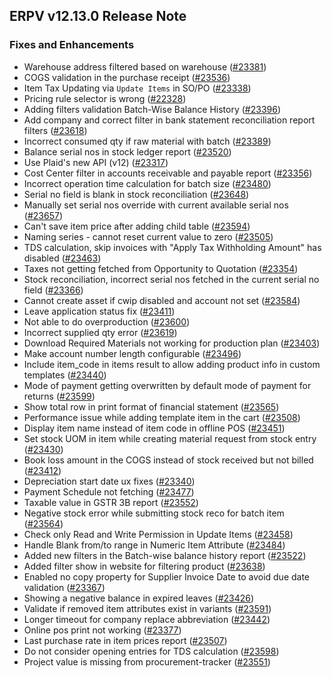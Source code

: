 ## ERPV v12.13.0 Release Note

### Fixes and Enhancements

- Warehouse address filtered based on warehouse ([#23381](https://github.com/frappe/erpnext/pull/23381))
- COGS validation in the purchase receipt ([#23536](https://github.com/frappe/erpnext/pull/23536))
- Item Tax Updating via `Update Items` in SO/PO ([#23338](https://github.com/frappe/erpnext/pull/23338))
- Pricing rule selector is wrong ([#22328](https://github.com/frappe/erpnext/pull/22328))
- Adding filters validation Batch-Wise Balance History ([#23396](https://github.com/frappe/erpnext/pull/23396))
- Add company and correct filter in bank statement reconciliation report filters ([#23618](https://github.com/frappe/erpnext/pull/23618))
- Incorrect consumed qty if raw material with batch ([#23389](https://github.com/frappe/erpnext/pull/23389))
- Balance serial nos in stock ledger report ([#23520](https://github.com/frappe/erpnext/pull/23520))
- Use Plaid's new API (v12) ([#23317](https://github.com/frappe/erpnext/pull/23317))
- Cost Center filter in accounts receivable and payable report  ([#23356](https://github.com/frappe/erpnext/pull/23356))
- Incorrect operation time calculation for batch size ([#23480](https://github.com/frappe/erpnext/pull/23480))
- Serial no field is blank in stock reconciliation ([#23648](https://github.com/frappe/erpnext/pull/23648))
- Manually set serial nos override with current available serial nos ([#23657](https://github.com/frappe/erpnext/pull/23657))
- Can't save item price after adding child table ([#23594](https://github.com/frappe/erpnext/pull/23594))
- Naming series - cannot reset current value to zero ([#23505](https://github.com/frappe/erpnext/pull/23505))
- TDS calculation, skip invoices with "Apply Tax Withholding Amount" has disabled ([#23463](https://github.com/frappe/erpnext/pull/23463))
- Taxes not getting fetched from Opportunity to Quotation ([#23354](https://github.com/frappe/erpnext/pull/23354))
- Stock reconciliation, incorrect serial nos fetched in the current serial no field ([#23366](https://github.com/frappe/erpnext/pull/23366))
- Cannot create asset if cwip disabled and account not set ([#23584](https://github.com/frappe/erpnext/pull/23584))
- Leave application status fix ([#23411](https://github.com/frappe/erpnext/pull/23411))
- Not able to do overproduction ([#23600](https://github.com/frappe/erpnext/pull/23600))
- Incorrect supplied qty error ([#23619](https://github.com/frappe/erpnext/pull/23619))
- Download Required Materials not working for production plan ([#23403](https://github.com/frappe/erpnext/pull/23403))
- Make account number length configurable ([#23496](https://github.com/frappe/erpnext/pull/23496))
- Include item_code in items result to allow adding product info in custom templates ([#23440](https://github.com/frappe/erpnext/pull/23440))
- Mode of payment getting overwritten by default mode of payment for returns ([#23599](https://github.com/frappe/erpnext/pull/23599))
- Show total row in print format of financial statement ([#23565](https://github.com/frappe/erpnext/pull/23565))
- Performance issue while adding template item in the cart ([#23508](https://github.com/frappe/erpnext/pull/23508))
- Display item name instead of item code in offline POS ([#23451](https://github.com/frappe/erpnext/pull/23451))
- Set stock UOM in item while creating material request from stock entry ([#23430](https://github.com/frappe/erpnext/pull/23430))
- Book loss amount in the COGS instead of stock received but not billed ([#23412](https://github.com/frappe/erpnext/pull/23412))
- Depreciation start date ux fixes ([#23340](https://github.com/frappe/erpnext/pull/23340))
- Payment Schedule not fetching ([#23477](https://github.com/frappe/erpnext/pull/23477))
- Taxable value in GSTR 3B report ([#23552](https://github.com/frappe/erpnext/pull/23552))
- Negative stock error while submitting stock reco for batch item ([#23564](https://github.com/frappe/erpnext/pull/23564))
- Check only Read and Write Permission in Update Items ([#23458](https://github.com/frappe/erpnext/pull/23458))
- Handle Blank from/to range in Numeric Item Attribute ([#23484](https://github.com/frappe/erpnext/pull/23484))
- Added new filters in the Batch-wise balance history report ([#23522](https://github.com/frappe/erpnext/pull/23522))
- Added filter show in website for filtering product ([#23638](https://github.com/frappe/erpnext/pull/23638))
- Enabled no copy property for Supplier Invoice Date to avoid due date validation ([#23367](https://github.com/frappe/erpnext/pull/23367))
- Showing a negative balance in expired leaves ([#23426](https://github.com/frappe/erpnext/pull/23426))
- Validate if removed item attributes exist in variants ([#23591](https://github.com/frappe/erpnext/pull/23591))
- Longer timeout for company replace abbreviation ([#23442](https://github.com/frappe/erpnext/pull/23442))
- Online pos print not working ([#23377](https://github.com/frappe/erpnext/pull/23377))
- Last purchase rate in item prices report  ([#23507](https://github.com/frappe/erpnext/pull/23507))
- Do not consider opening entries for TDS calculation ([#23598](https://github.com/frappe/erpnext/pull/23598))
- Project value is missing from procurement-tracker ([#23551](https://github.com/frappe/erpnext/pull/23551))

